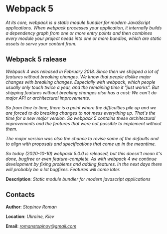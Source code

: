 # Webpack 5
 *At its core, webpack is a static module bundler for modern JavaScript applications. When webpack processes your application, it internally builds a dependency graph from one or more entry points and then combines every module your project needs into one or more bundles, which are static assets to serve your content from.*
## Webpack 5 ralease
*Webpack 4 was released in February 2018. Since then we shipped a lot of features without breaking changes. We know that people dislike major changes with breaking changes. Especially with webpack, which people usually only touch twice a year, and the remaining time it "just works". But shipping features without breaking changes also has a cost: We can't do major API or architectural improvements.*

*So from time to time, there is a point where the difficulties pile up and we are forced to do breaking changes to not mess everything up. That's the time for a new major version. So webpack 5 contains these architectural improvements and the features that were not possible to implement without them.*

*The major version was also the chance to revise some of the defaults and to align with proposals and specifications that come up in the meantime.*

*So today (2020-10-10) webpack 5.0.0 is released, but this doesn't mean it's done, bugfree or even feature-complete. As with webpack 4 we continue development by fixing problems and adding features. In the next days there will probably be a lot bugfixes. Features will come later.*

**Description**: *Static module bundler for modern javascript applications*
## Contacts
**Author**: *Stopinov Roman*

**Location**: *Ukraine, Kiev*

**Email**: *romanstopinov@gmail.com*